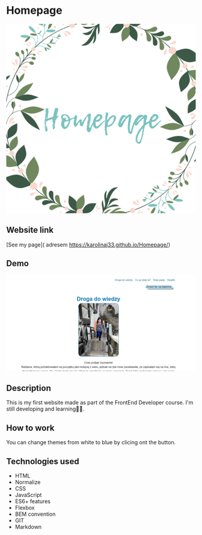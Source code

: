 # Homepage
![Homepage](image/homepage.png)
## Website link
[See my page]( adresem https://karolinaj33.github.io/Homepage/)
## Demo
![Homepage GIF](image/videoHomepage.gif)
## Description
This is my first website made as part of the FrontEnd Developer course. I'm still developing and learning👩‍💻. 
## How to work
You can change themes from white to blue by clicing ont the button.
## Technologies used
- HTML
- Normalize
- CSS
- JavaScript
- ES6+ features
- Flexbox
- BEM convention
- GIT
- Markdown
